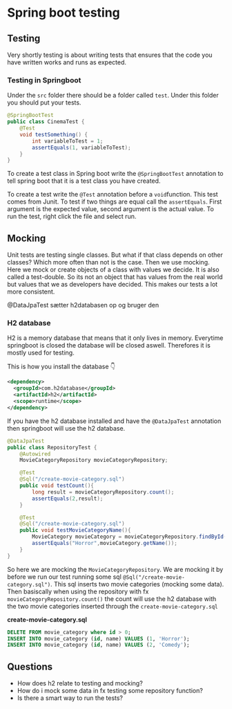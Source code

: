 # Spring boot testing



## Testing

Very shortly testing is about writing tests that ensures that the code you have written works and runs as expected. 



### Testing in Springboot

Under the `src` folder there should be a folder called `test`. Under this folder you should put your tests.



```java
@SpringBootTest
public class CinemaTest {
    @Test
    void testSomething() {
        int variableToTest = 1;
        assertEquals(1, variableToTest);
    }
}
```

 To create a test class in Spring boot write the `@SpringBootTest` annotation to tell spring boot that it is a test class you have created. 

To create a test write the `@Test` annotation before a `void`function. This test comes from Junit. To test if two things are equal call the `assertEquals`. First argument is the expected value, second argument is the actual value. To run the test, right click the file and select run. 



## Mocking

Unit tests are testing single classes. But what if that class depends on other classes? Which more often than not is the case. Then we use mocking. Here we mock or create objects of a class with values we decide. It is also called a test-double. So its not an object that has values from the real world but values that we as developers have decided. This makes our tests a lot more consistent. 



@DataJpaTest sætter h2databasen op og bruger den



### H2 database

H2 is a memory database that means that it only lives in memory. Everytime springboot is closed the database will be closed aswell. Therefores it is mostly used for testing. 

This is how you install the database 👇

```xml
<dependency>
  <groupId>com.h2database</groupId>
  <artifactId>h2</artifactId>
  <scope>runtime</scope>
</dependency>
```



If you have the h2 database installed and have the `@DataJpaTest` annotation then springboot will use the h2 database. 

```java
@DataJpaTest
public class RepositoryTest {
    @Autowired
    MovieCategoryRepository movieCategoryRepository;

    @Test
    @Sql("/create-movie-category.sql")
    public void testCount(){
        long result = movieCategoryRepository.count();
        assertEquals(2,result);
    }

    @Test
    @Sql("/create-movie-category.sql")
    public void testMovieCategoryName(){
        MovieCategory movieCategory = movieCategoryRepository.findById(1l).get();
        assertEquals("Horror",movieCategory.getName());
    }
}
```

So here we are mocking the `MovieCategoryRepository`. We are mocking it by before we run our test running some sql `@Sql("/create-movie-category.sql")`.  This sql inserts two movie categories (mocking some data). Then basiscally when using the repository with fx `movieCategoryRepository.count()` the count will use the h2 database with the two movie categories inserted through the `create-movie-category.sql`



**create-movie-category.sql**

```sql
DELETE FROM movie_category where id > 0;
INSERT INTO movie_category (id, name) VALUES (1, 'Horror');
INSERT INTO movie_category (id, name) VALUES (2, 'Comedy');
```





## Questions

- How does h2 relate to testing and mocking? 
- How do i mock some data in fx testing some repository function?
- Is there a smart way to run the tests?







